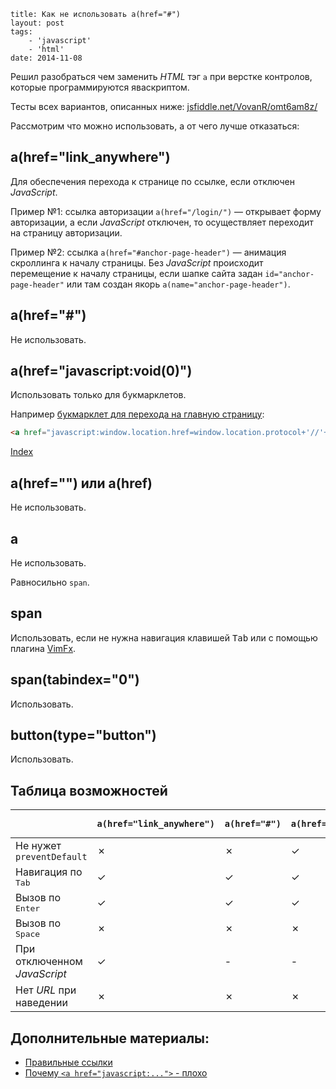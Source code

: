 ```
title: Как не использовать a(href="#")
layout: post
tags:
    - 'javascript'
    - 'html'
date: 2014-11-08
```

Решил разобраться чем заменить *HTML* тэг `a` при верстке контролов, которые программируются яваскриптом.

Тесты всех вариантов, описанных ниже: [jsfiddle.net/VovanR/omt6am8z/](https://jsfiddle.net/VovanR/omt6am8z/)

Рассмотрим что можно использовать, а от чего лучше отказаться:

## a(href="link_anywhere")
Для обеспечения перехода к странице по ссылке, если отключен *JavaScript*.

Пример №1: ссылка авторизации `a(href="/login/")` — открывает форму авторизации, а если *JavaScript* отключен, то осуществляет переходит на страницу авторизации.

Пример №2: ссылка `a(href="#anchor-page-header")` — анимация скроллинга к началу страницы. Без *JavaScript* происходит перемещение к началу страницы, если шапке сайта задан `id="anchor-page-header"` или там создан якорь `a(name="anchor-page-header")`.

## a(href="#")
Не использовать.

## a(href="javascript:void(0)")
Использовать только для букмарклетов.

Например [букмарклет для перехода на главную страницу](/posts/go-home-bookmarklet):

```html
<a href="javascript:window.location.href=window.location.protocol+'//'+window.location.host;void(0);" title="На главную">Index</a>
```

<a href="javascript:window.location.href=window.location.protocol+'//'+window.location.host;void(0);" class="bookmarklet" title="На главную">Index</a>


## a(href="") или a(href)
Не использовать.

## a
Не использовать.

Равносильно `span`.

## span
Использовать, если не нужна навигация клавишей <kbd>Tab</kbd> или с помощью плагина [VimFx](https://addons.mozilla.org/EN-US/firefox/addon/vimfx/).

## span(tabindex="0")
Использовать.

## button(type="button")
Использовать.

## Таблица возможностей

<table class="super-table">
<thead>
<tr>
<th></th>
<th class="super-table__type"><div><code>a(href="link_anywhere")</code></div></th>
<th class="super-table__type"><div><code>a(href="#")</code></div></th>
<th class="super-table__type"><div><code>a(href="javascript:void(0)")</code></div></th>
<th class="super-table__type"><div><code>a(href="")</code> и <code>a(href)</code></div></th>
<th class="super-table__type"><div><code>a</code></div></th>
<th class="super-table__type"><div><code>span</code></div></th>
<th class="super-table__type"><div><code>span(tabindex="0")</code></div></th>
<th class="super-table__type"><div><code>button(type="button")</code></div></th>
</tr>
</thead>
<tbody>
<tr>
<td class="super-table__problem">Не нужет <code>preventDefault</code></td>
<td><span class="super-table__false">✗</span></td>
<td><span class="super-table__false">✗</span></td>
<td><span class="super-table__true">✓</span></td>
<td><span class="super-table__false">✗</span></td>
<td><span class="super-table__true">✓</span></td>
<td><span class="super-table__true">✓</span></td>
<td><span class="super-table__true">✓</span></td>
<td><span class="super-table__true">✓</span></td>
</tr>
<tr>
<td class="super-table__problem">Навигация по <kbd>Tab</kbd></td>
<td><span class="super-table__true">✓</span></td>
<td><span class="super-table__true">✓</span></td>
<td><span class="super-table__true">✓</span></td>
<td><span class="super-table__true">✓</span></td>
<td><span class="super-table__false">✗</span></td>
<td><span class="super-table__false">✗</span></td>
<td><span class="super-table__true">✓</span></td>
<td><span class="super-table__true">✓</span></td>
</tr>
<tr>
<td class="super-table__problem">Вызов по <kbd>Enter</kbd></td>
<td><span class="super-table__true">✓</span></td>
<td><span class="super-table__true">✓</span></td>
<td><span class="super-table__true">✓</span></td>
<td><span class="super-table__true">✓</span></td>
<td><span class="super-table__false">✗</span></td>
<td><span class="super-table__false">✗</span></td>
<td><span class="super-table__false">✗</span></td>
<td><span class="super-table__true">✓</span></td>
</tr>
<tr>
<td class="super-table__problem">Вызов по <kbd>Space</kbd></td>
<td><span class="super-table__false">✗</span></td>
<td><span class="super-table__false">✗</span></td>
<td><span class="super-table__false">✗</span></td>
<td><span class="super-table__false">✗</span></td>
<td><span class="super-table__false">✗</span></td>
<td><span class="super-table__false">✗</span></td>
<td><span class="super-table__false">✗</span></td>
<td><span class="super-table__true">✓</span></td>
</tr>
<tr>
<td class="super-table__problem">При отключенном <em>JavaScript</em></td>
<td><span class="super-table__true">✓</span></td>
<td><span>-</span></td>
<td><span>-</span></td>
<td><span>-</span></td>
<td><span>-</span></td>
<td><span>-</span></td>
<td><span>-</span></td>
<td><span>-</span></td>
</tr>
<tr>
<td class="super-table__problem">Нет <em>URL</em> при наведении</td>
<td><span class="super-table__false">✗</span></td>
<td><span class="super-table__false">✗</span></td>
<td><span class="super-table__false">✗</span></td>
<td><span class="super-table__false">✗</span></td>
<td><span class="super-table__true">✓</span></td>
<td><span class="super-table__true">✓</span></td>
<td><span class="super-table__true">✓</span></td>
<td><span class="super-table__true">✓</span></td>
</tr>
</tbody>
</table>

## Дополнительные материалы:
- [Правильные ссылки](https://www.artlebedev.ru/technogrette/html/links/)
- [Почему `<a href="javascript:...">` - плохо](http://javascript.ru/unsorted/why_href_js_is_bad)

